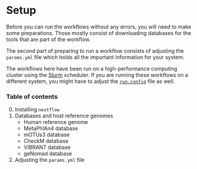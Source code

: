 # Setup

Before you can run the workflows without any errors, you will need to make some
preparations. Those mostly consist of downloading databases for the tools that
are part of the workflow.

The second part of preparing to run a workflow consists of adjusting the 
`params.yml` file which holds all the important information for your system.

The workflows here have been run on a high-performance computing cluster 
using the [Slurm](https://slurm.schedmd.com/overview.html) scheduler. If you 
are running these workflows on a different system, you might have to adjust 
the [`run.config`](config/run.config) file as well.

### Table of contents

 0. Installing `nextflow`
 1. Databases and host reference genomes
 	- Human reference genome
 	- MetaPhlAn4 database
 	- mOTUs3 database
 	- CheckM database
 	- VIBRANT database
 	- geNomad database
 2. Adjusting the `params.yml` file
